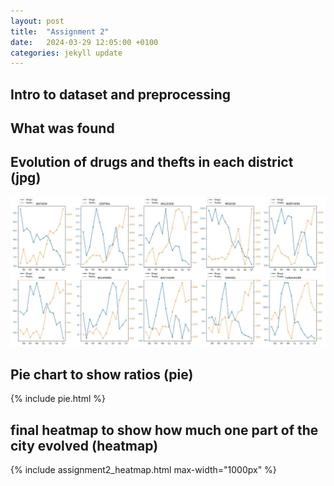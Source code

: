 ```yaml
---
layout: post
title:  "Assignment 2"
date:   2024-03-29 12:05:00 +0100
categories: jekyll update
---
```


<link rel="stylesheet" href="http://cdn.pydata.org/bokeh/release/bokeh-1.4.0.min.css" type="text/css" />
<script type="text/javascript" src="https://cdn.pydata.org/bokeh/release/bokeh-1.4.0.min.js"></script>
<script type="text/javascript">
    Bokeh.set_log_level("info");
</script>

## Intro to dataset and preprocessing

## What was found

## Evolution of drugs and thefts in each district (jpg)
![IMAGE ALT TEXT HERE](https://raw.githubusercontent.com/jonasmark97/SocialData/main/assignment2/drugs_and_thefts_in_pds.jpg)

## Pie chart to show ratios (pie)

{% include pie.html %}
<!-- similar : https://dmnfarrell.github.io/plotting/embed-bokeh-plots-jekyll -->



## final heatmap to show how much one part of the city evolved (heatmap)


<!-- {% include assignment2_heatmap.html %} -->

{% include assignment2_heatmap.html max-width="1000px" %}


<!-- {% include assignment2_heatmap.html max-width="200px" %} -->
<!-- https://rsandstroem.github.io/GeoMapsFoliumDemo.html -->

